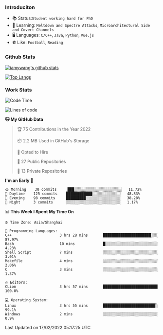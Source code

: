 ### Introduciton

- 📚 Status:`Student working hard for PhD`
- 🔎 Learning: `Meltdown and Spectre Attacks`, `Microarchitectural Side and Covert Channels`
- 🖥️ Languages: `C/C++`, `Java`, `Python`, `Vue.js`
- ⚽ Like: `Football`, `Reading`

### Github Stats

[![iamywang's github stats](https://github-readme-stats.vercel.app/api?username=iamywang&count_private=true&show_icons=true)]()

[![Top Langs](https://github-readme-stats.vercel.app/api/top-langs/?username=iamywang&layout=compact)]()

### Work Stats

<!--START_SECTION:waka-->
![Code Time](http://img.shields.io/badge/Code%20Time-104%20hrs%2012%20mins-blue)

![Lines of code](https://img.shields.io/badge/From%20Hello%20World%20I%27ve%20Written-535%20Thousand%20lines%20of%20code-blue)

**🐱 My GitHub Data** 

> 🏆 75 Contributions in the Year 2022
 > 
> 📦 2.2 MB Used in GitHub's Storage 
 > 
> 💼 Opted to Hire
 > 
> 📜 27 Public Repositories 
 > 
> 🔑 13 Private Repositories  
 > 
**I'm an Early 🐤** 

```text
🌞 Morning    30 commits     ███░░░░░░░░░░░░░░░░░░░░░░   11.72% 
🌆 Daytime    125 commits    ████████████░░░░░░░░░░░░░   48.83% 
🌃 Evening    98 commits     █████████░░░░░░░░░░░░░░░░   38.28% 
🌙 Night      3 commits      ░░░░░░░░░░░░░░░░░░░░░░░░░   1.17%

```


📊 **This Week I Spent My Time On** 

```text
⌚︎ Time Zone: Asia/Shanghai

💬 Programming Languages: 
C++                      3 hrs 28 mins       ██████████████████████░░░   87.97% 
Bash                     10 mins             █░░░░░░░░░░░░░░░░░░░░░░░░   4.23% 
Shell Script             7 mins              ░░░░░░░░░░░░░░░░░░░░░░░░░   3.01% 
Makefile                 4 mins              ░░░░░░░░░░░░░░░░░░░░░░░░░   2.06% 
C                        3 mins              ░░░░░░░░░░░░░░░░░░░░░░░░░   1.37%

🔥 Editors: 
CLion                    3 hrs 57 mins       █████████████████████████   100.0%

💻 Operating System: 
Linux                    3 hrs 55 mins       ████████████████████████░   99.1% 
Windows                  2 mins              ░░░░░░░░░░░░░░░░░░░░░░░░░   0.9%

```


 Last Updated on 17/02/2022 05:17:25 UTC
<!--END_SECTION:waka-->
